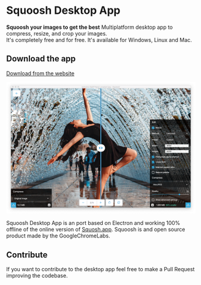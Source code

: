 # Squoosh Desktop App
**Squoosh your images to get the best**
Multiplatform desktop app to compress, resize, and crop your images. <br/> It's completely free and for free.
It's available for Windows, Linux and Mac.

## Download the app 
[Download from the website]()

![Screenshot](screenshots/screenshot1.png)

Squoosh Desktop App is an port based on Electron and working 100% offline of the online version of [Squosh.app](https://squoosh.app). Squoosh is and open source product made by the GoogleChromeLabs.

## Contribute
If you want to contribute to the desktop app feel free to make a Pull Request improving the codebase.
